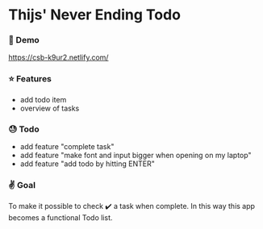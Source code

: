 # Thijs' Never Ending Todo

### :rocket: Demo

https://csb-k9ur2.netlify.com/

### :star: Features

- add todo item
- overview of tasks

### :sweat: Todo

- add feature "complete task"
- add feature "make font and input bigger when opening on my laptop"
- add feature "add todo by hitting ENTER"

### :v: Goal

To make it possible to check :heavy_check_mark: a task when complete. In this way this app becomes a functional Todo list.
